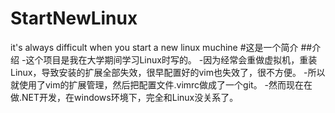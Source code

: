 # StartNewLinux
it's always difficult when you start a new linux muchine
#这是一个简介
##介绍
-这个项目是我在大学期间学习Linux时写的。
-因为经常会重做虚拟机，重装Linux，导致安装的扩展全部失效，很早配置好的vim也失效了，很不方便。
-所以就使用了vim的扩展管理，然后把配置文件.vimrc做成了一个git。
-然而现在在做.NET开发，在windows环境下，完全和Linux没关系了。
